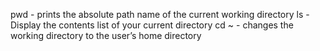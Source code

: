 pwd   - prints the absolute path name of the current working directory
ls    - Display the contents list of your current directory
cd ~  - changes the working directory to the user’s home directory

